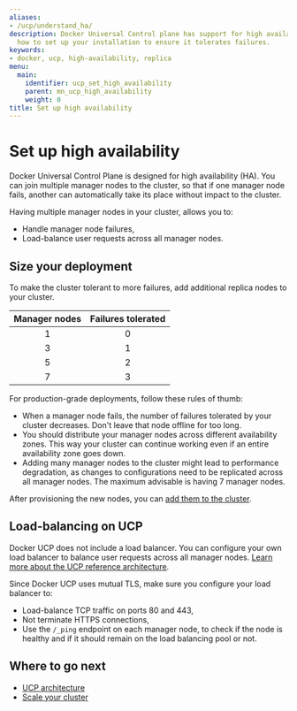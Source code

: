 ```yaml
---
aliases:
- /ucp/understand_ha/
description: Docker Universal Control plane has support for high availability. Learn
  how to set up your installation to ensure it tolerates failures.
keywords:
- docker, ucp, high-availability, replica
menu:
  main:
    identifier: ucp_set_high_availability
    parent: mn_ucp_high_availability
    weight: 0
title: Set up high availability
---
```


# Set up high availability

Docker Universal Control Plane is designed for high availability (HA). You can
join multiple manager nodes to the cluster, so that if one manager node fails,
another can automatically take its place without impact to the cluster.

Having multiple manager nodes in your cluster, allows you to:

* Handle manager node failures,
* Load-balance user requests across all manager nodes.

## Size your deployment

To make the cluster tolerant to more failures, add additional replica nodes to
your cluster.

| Manager nodes | Failures tolerated |
|:-------------:|:------------------:|
|       1       |         0          |
|       3       |         1          |
|       5       |         2          |
|       7       |         3          |


For production-grade deployments, follow these rules of thumb:

* When a manager node fails, the number of failures tolerated by your cluster
decreases. Don't leave that node offline for too long.
* You should distribute your manager nodes across different availability zones.
This way your cluster can continue working even if an entire availability zone
goes down.
* Adding many manager nodes to the cluster might lead to performance
degradation, as changes to configurations need to be replicated across all
manager nodes. The maximum advisable is having 7 manager nodes.

After provisioning the new nodes, you can
[add them to the cluster](../installation/scale-your-cluster.md).

## Load-balancing on UCP

Docker UCP does not include a load balancer. You can configure your own
load balancer to balance user requests across all manager nodes.
[Learn more about the UCP reference architecture](https://www.docker.com/sites/default/files/RA_UCP%20Load%20Balancing-Feb%202016_0.pdf).

Since Docker UCP uses mutual TLS, make sure you configure your load balancer to:

* Load-balance TCP traffic on ports 80 and 443,
* Not terminate HTTPS connections,
* Use the `/_ping` endpoint on each manager node, to check if the node
is healthy and if it should remain on the load balancing pool or not.

## Where to go next

* [UCP architecture](../architecture.md)
* [Scale your cluster](../installation/scale-your-cluster.md)
